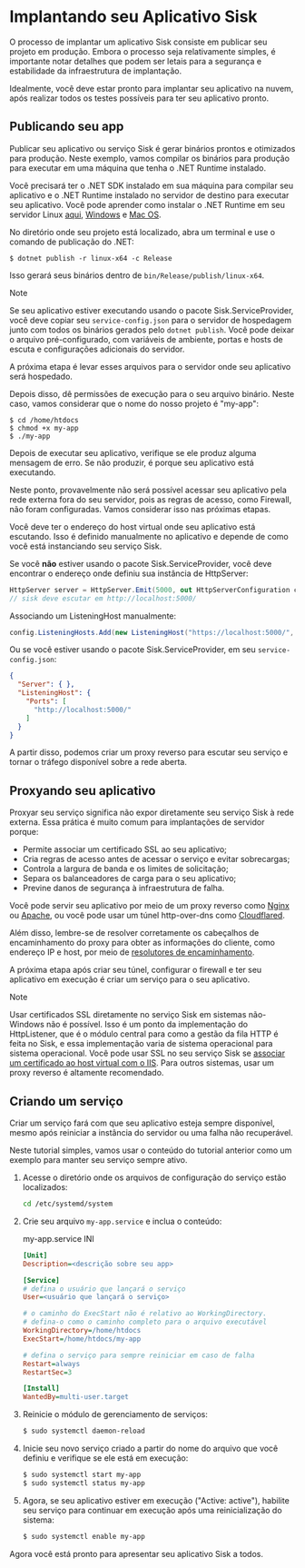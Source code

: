 # Implantando seu Aplicativo Sisk

O processo de implantar um aplicativo Sisk consiste em publicar seu projeto em produção. Embora o processo seja relativamente simples, é importante notar detalhes que podem ser letais para a segurança e estabilidade da infraestrutura de implantação.

Idealmente, você deve estar pronto para implantar seu aplicativo na nuvem, após realizar todos os testes possíveis para ter seu aplicativo pronto.

## Publicando seu app

Publicar seu aplicativo ou serviço Sisk é gerar binários prontos e otimizados para produção. Neste exemplo, vamos compilar os binários para produção para executar em uma máquina que tenha o .NET Runtime instalado.

Você precisará ter o .NET SDK instalado em sua máquina para compilar seu aplicativo e o .NET Runtime instalado no servidor de destino para executar seu aplicativo. Você pode aprender como instalar o .NET Runtime em seu servidor Linux [aqui](https://learn.microsoft.com/en-us/dotnet/core/install/linux), [Windows](https://learn.microsoft.com/en-us/dotnet/core/install/windows?tabs=net70) e [Mac OS](https://learn.microsoft.com/en-us/dotnet/core/install/macos).

No diretório onde seu projeto está localizado, abra um terminal e use o comando de publicação do .NET:

```shell
$ dotnet publish -r linux-x64 -c Release
```

Isso gerará seus binários dentro de `bin/Release/publish/linux-x64`.

> [!NOTE]
> Se seu aplicativo estiver executando usando o pacote Sisk.ServiceProvider, você deve copiar seu `service-config.json` para o servidor de hospedagem junto com todos os binários gerados pelo `dotnet publish`.
> Você pode deixar o arquivo pré-configurado, com variáveis de ambiente, portas e hosts de escuta e configurações adicionais do servidor.

A próxima etapa é levar esses arquivos para o servidor onde seu aplicativo será hospedado.

Depois disso, dê permissões de execução para o seu arquivo binário. Neste caso, vamos considerar que o nome do nosso projeto é "my-app":

```shell
$ cd /home/htdocs
$ chmod +x my-app
$ ./my-app
```

Depois de executar seu aplicativo, verifique se ele produz alguma mensagem de erro. Se não produzir, é porque seu aplicativo está executando.

Neste ponto, provavelmente não será possível acessar seu aplicativo pela rede externa fora do seu servidor, pois as regras de acesso, como Firewall, não foram configuradas. Vamos considerar isso nas próximas etapas.

Você deve ter o endereço do host virtual onde seu aplicativo está escutando. Isso é definido manualmente no aplicativo e depende de como você está instanciando seu serviço Sisk.

Se você **não** estiver usando o pacote Sisk.ServiceProvider, você deve encontrar o endereço onde definiu sua instância de HttpServer:

```cs
HttpServer server = HttpServer.Emit(5000, out HttpServerConfiguration config, out var host, out var router);
// sisk deve escutar em http://localhost:5000/
```

Associando um ListeningHost manualmente:

```cs
config.ListeningHosts.Add(new ListeningHost("https://localhost:5000/", router));
```

Ou se você estiver usando o pacote Sisk.ServiceProvider, em seu `service-config.json`:

```json
{
  "Server": { },
  "ListeningHost": {
    "Ports": [
      "http://localhost:5000/"
    ]
  }
}
```

A partir disso, podemos criar um proxy reverso para escutar seu serviço e tornar o tráfego disponível sobre a rede aberta.

## Proxyando seu aplicativo

Proxyar seu serviço significa não expor diretamente seu serviço Sisk à rede externa. Essa prática é muito comum para implantações de servidor porque:

- Permite associar um certificado SSL ao seu aplicativo;
- Cria regras de acesso antes de acessar o serviço e evitar sobrecargas;
- Controla a largura de banda e os limites de solicitação;
- Separa os balanceadores de carga para o seu aplicativo;
- Previne danos de segurança à infraestrutura de falha.

Você pode servir seu aplicativo por meio de um proxy reverso como [Nginx](https://learn.microsoft.com/en-us/aspnet/core/host-and-deploy/linux-nginx?view=aspnetcore-7.0&tabs=linux-ubuntu#install-nginx) ou [Apache](https://learn.microsoft.com/en-us/aspnet/core/host-and-deploy/linux-apache?view=aspnetcore-7.0), ou você pode usar um túnel http-over-dns como [Cloudflared](https://developers.cloudflare.com/cloudflare-one/connections/connect-networks/install-and-setup/tunnel-guide/).

Além disso, lembre-se de resolver corretamente os cabeçalhos de encaminhamento do proxy para obter as informações do cliente, como endereço IP e host, por meio de [resolutores de encaminhamento](/docs/advanced/forwarding-resolvers).

A próxima etapa após criar seu túnel, configurar o firewall e ter seu aplicativo em execução é criar um serviço para o seu aplicativo.

> [!NOTE]
> Usar certificados SSL diretamente no serviço Sisk em sistemas não-Windows não é possível. Isso é um ponto da implementação do HttpListener, que é o módulo central para como a gestão da fila HTTP é feita no Sisk, e essa implementação varia de sistema operacional para sistema operacional. Você pode usar SSL no seu serviço Sisk se [associar um certificado ao host virtual com o IIS](https://learn.microsoft.com/en-us/iis/manage/configuring-security/how-to-set-up-ssl-on-iis). Para outros sistemas, usar um proxy reverso é altamente recomendado.

## Criando um serviço

Criar um serviço fará com que seu aplicativo esteja sempre disponível, mesmo após reiniciar a instância do servidor ou uma falha não recuperável.

Neste tutorial simples, vamos usar o conteúdo do tutorial anterior como um exemplo para manter seu serviço sempre ativo.

1. Acesse o diretório onde os arquivos de configuração do serviço estão localizados:

    ```sh
    cd /etc/systemd/system
    ```

2. Crie seu arquivo `my-app.service` e inclua o conteúdo:
    
    <div class="script-header">
        <span>
            my-app.service
        </span>
        <span>
            INI
        </span>
    </div>
    
    ```ini
    [Unit]
    Description=<descrição sobre seu app>

    [Service]
    # defina o usuário que lançará o serviço
    User=<usuário que lançará o serviço>

    # o caminho do ExecStart não é relativo ao WorkingDirectory.
    # defina-o como o caminho completo para o arquivo executável
    WorkingDirectory=/home/htdocs
    ExecStart=/home/htdocs/my-app

    # defina o serviço para sempre reiniciar em caso de falha
    Restart=always
    RestartSec=3

    [Install]
    WantedBy=multi-user.target
    ```

3. Reinicie o módulo de gerenciamento de serviços:

    ```sh
    $ sudo systemctl daemon-reload
    ```

4. Inicie seu novo serviço criado a partir do nome do arquivo que você definiu e verifique se ele está em execução:

    ```sh
    $ sudo systemctl start my-app
    $ sudo systemctl status my-app
    ```

5. Agora, se seu aplicativo estiver em execução ("Active: active"), habilite seu serviço para continuar em execução após uma reinicialização do sistema:
    
    ```sh
    $ sudo systemctl enable my-app
    ```

Agora você está pronto para apresentar seu aplicativo Sisk a todos.